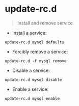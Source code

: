 # update-rc.d

> Install and remove service.

- Install a service:

`update-rc.d mysql defaults`

- Forcibly remove a service:

`update-rc.d -f mysql remove`

- Disable a service:

`update-rc.d mysql disable`

- Enable a service:

`update-rc.d mysql enable`
